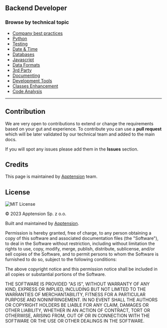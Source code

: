 Backend Developer
-----------------

### Browse by technical topic

*   [Company best practices](/Technical%20Stack/Backend%20Developer/Company%20best%20practices.md)
*   [Python](/Technical%20Stack/Backend%20Developer/Python.md)
*   [Testing](/Technical%20Stack/Backend%20Developer/Testing.md)
*   [Date & Time](/Technical%20Stack/Backend%20Developer/Date%20&%20Time.md)
*   [Databases](/Technical%20Stack/Backend%20Developer/Databases.md)
*   [Javascript](/Technical%20Stack/Backend%20Developer/Javascript.md)
*   [Data Formats](/Technical%20Stack/Backend%20Developer/Data%20Formats.md)
*   [3rd Party](/Technical%20Stack/Backend%20Developer/3rd%20Party.md)
*   [Documenting](/Technical%20Stack/Backend%20Developer/Documenting.md)
*   [Development Tools](/Technical%20Stack/Backend%20Developer/Development%20Tools.md)
*   [Classes Enhancement](/Technical%20Stack/Backend%20Developer/Classes%20Enhancement.md)
*   [Code Analysis](/Technical%20Stack/Backend%20Developer/Code%20Analysis.md)

* * *

Contribution
------------

We are very open to contributions to extend or change the requirements based on your gut and experience. To contribute you can use a **pull request** which will be later validated by our technical team and added to the main docs.

If you will spot any issues please add them in the **Issues** section.

Credits
-------

This page is maintained by [Apptension](https://apptension.com) team.

License
-------

![MIT License](https://img.shields.io/badge/License-MIT-blue.svg)

© 2023 Apptension Sp. z o.o.

Built and maintained by [Apptension](https://apptension.com).

Permission is hereby granted, free of charge, to any person obtaining a copy of this software and associated documentation files (the "Software"), to deal in the Software without restriction, including without limitation the rights to use, copy, modify, merge, publish, distribute, sublicense, and/or sell copies of the Software, and to permit persons to whom the Software is furnished to do so, subject to the following conditions:

The above copyright notice and this permission notice shall be included in all copies or substantial portions of the Software.

THE SOFTWARE IS PROVIDED "AS IS", WITHOUT WARRANTY OF ANY KIND, EXPRESS OR IMPLIED, INCLUDING BUT NOT LIMITED TO THE WARRANTIES OF MERCHANTABILITY, FITNESS FOR A PARTICULAR PURPOSE AND NONINFRINGEMENT. IN NO EVENT SHALL THE AUTHORS OR COPYRIGHT HOLDERS BE LIABLE FOR ANY CLAIM, DAMAGES OR OTHER LIABILITY, WHETHER IN AN ACTION OF CONTRACT, TORT OR OTHERWISE, ARISING FROM, OUT OF OR IN CONNECTION WITH THE SOFTWARE OR THE USE OR OTHER DEALINGS IN THE SOFTWARE.
